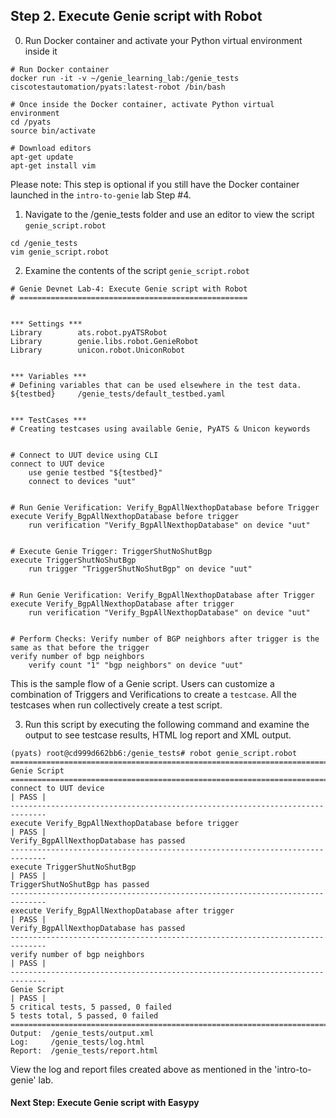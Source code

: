 ## Step 2. Execute Genie script with Robot


0. Run Docker container and activate your Python virtual environment inside it

```
# Run Docker container
docker run -it -v ~/genie_learning_lab:/genie_tests ciscotestautomation/pyats:latest-robot /bin/bash

# Once inside the Docker container, activate Python virtual environment
cd /pyats
source bin/activate

# Download editors
apt-get update
apt-get install vim
```

Please note: This step is optional if you still have the Docker container launched in the `intro-to-genie` lab Step #4.


1. Navigate to the /genie_tests folder and use an editor to view the script `genie_script.robot`

```
cd /genie_tests
vim genie_script.robot
```


2. Examine the contents of the script `genie_script.robot`

```
# Genie Devnet Lab-4: Execute Genie script with Robot
# ===================================================


*** Settings ***
Library        ats.robot.pyATSRobot
Library        genie.libs.robot.GenieRobot
Library        unicon.robot.UniconRobot


*** Variables ***
# Defining variables that can be used elsewhere in the test data.
${testbed}     /genie_tests/default_testbed.yaml


*** TestCases ***
# Creating testcases using available Genie, PyATS & Unicon keywords


# Connect to UUT device using CLI
connect to UUT device
    use genie testbed "${testbed}"
    connect to devices "uut"


# Run Genie Verification: Verify_BgpAllNexthopDatabase before Trigger
execute Verify_BgpAllNexthopDatabase before trigger
    run verification "Verify_BgpAllNexthopDatabase" on device "uut"


# Execute Genie Trigger: TriggerShutNoShutBgp
execute TriggerShutNoShutBgp
    run trigger "TriggerShutNoShutBgp" on device "uut"


# Run Genie Verification: Verify_BgpAllNexthopDatabase after Trigger
execute Verify_BgpAllNexthopDatabase after trigger
    run verification "Verify_BgpAllNexthopDatabase" on device "uut"


# Perform Checks: Verify number of BGP neighbors after trigger is the same as that before the trigger
verify number of bgp neighbors
    verify count "1" "bgp neighbors" on device "uut"
```

This is the sample flow of a Genie script. Users can customize a combination of Triggers and Verifications to create a `testcase`. All the testcases when run collectively create a test script.


3. Run this script by executing the following command and examine the output to see testcase results, HTML log report and XML output.

```
(pyats) root@cd999d662bb6:/genie_tests# robot genie_script.robot
==============================================================================
Genie Script
==============================================================================
connect to UUT device                                                 | PASS |
------------------------------------------------------------------------------
execute Verify_BgpAllNexthopDatabase before trigger                   | PASS |
Verify_BgpAllNexthopDatabase has passed
------------------------------------------------------------------------------
execute TriggerShutNoShutBgp                                          | PASS |
TriggerShutNoShutBgp has passed
------------------------------------------------------------------------------
execute Verify_BgpAllNexthopDatabase after trigger                    | PASS |
Verify_BgpAllNexthopDatabase has passed
------------------------------------------------------------------------------
verify number of bgp neighbors                                        | PASS |
------------------------------------------------------------------------------
Genie Script                                                          | PASS |
5 critical tests, 5 passed, 0 failed
5 tests total, 5 passed, 0 failed
==============================================================================
Output:  /genie_tests/output.xml
Log:     /genie_tests/log.html
Report:  /genie_tests/report.html
```

View the log and report files created above as mentioned in the 'intro-to-genie' lab.


#### Next Step: Execute Genie script with Easypy
